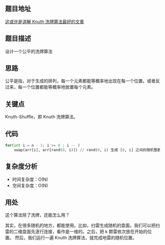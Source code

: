<!--
 * @Date        : 2020-05-02 20:37:47
 * @LastEditors : anlzou
 * @Github      : https://github.com/anlzou
 * @LastEditTime: 2020-05-16 14:43:25
 * @FilePath    : \algorithm\problems\M0004_Knuth.md
 * @Describe    : 
 -->
## 题目地址

[这或许是讲解 Knuth 洗牌算法最好的文章](https://mp.weixin.qq.com/s/OipavTRvi98WKLfnSSnJLQ)

## 题目描述

设计一个公平的洗牌算法

## 思路
公平是指，对于生成的排列，每一个元素都能等概率地出现在每一个位置。或者反过来，每一个位置都能等概率地放置每个元素。

## 关键点
Knuth-Shuffle，即 Knuth 洗牌算法。

## 代码
```python
for(int i = n - 1; i >= 0 ; i -- )
    swap(arr[i], arr[rand(0, i)]) // rand(0, i) 生成 [0, i] 之间的随机整数
```

## 复杂度分析

- 时间复杂度：O(N)
- 空间复杂度：O(N)

## 用处
这个算法除了洗牌，还能怎么用？


其实，在很多随机的地方，都能使用。比如，扫雷生成随机的盘面。我们可以把扫雷的二维盘面先逐行连接，看作是一维的。之后，把 k 颗雷依次放在开始的位置。
然后，我们运行一遍 Knuth 洗牌算法，就完成地雷的随机位置。